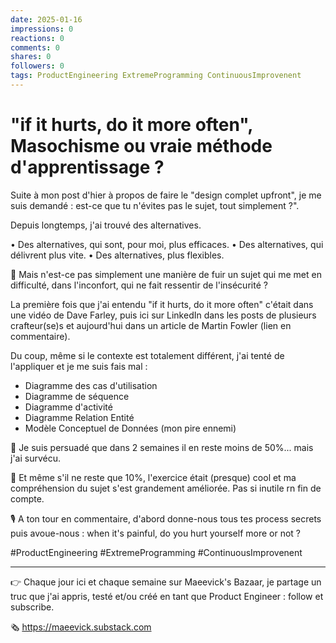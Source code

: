 ```yaml
---
date: 2025-01-16
impressions: 0
reactions: 0
comments: 0
shares: 0
followers: 0
tags: ProductEngineering ExtremeProgramming ContinuousImprovenent
---
```


# "if it hurts, do it more often", Masochisme ou vraie méthode d'apprentissage ?

Suite à mon post d'hier à propos de faire le "design complet upfront", je me suis demandé : est-ce que tu n'évites pas le sujet, tout simplement ?".

Depuis longtemps, j'ai trouvé des alternatives.

• Des alternatives, qui sont, pour moi, plus efficaces.
• Des alternatives, qui délivrent plus vite.
• Des alternatives, plus flexibles.

🤔 Mais n'est-ce pas simplement une manière de fuir un sujet qui me met en difficulté, dans l'inconfort, qui ne fait ressentir de l'insécurité ?

La première fois que j'ai entendu "if it hurts, do it more often" c'était dans une vidéo de Dave Farley, puis ici sur LinkedIn dans les posts de plusieurs crafteur(se)s et aujourd'hui dans un article de Martin Fowler (lien en commentaire).

Du coup, même si le contexte est totalement différent, j'ai tenté de l'appliquer et je me suis fais mal :

- Diagramme des cas d'utilisation
- Diagramme de séquence
- Diagramme d'activité
- Diagramme Relation Entité
- Modèle Conceptuel de Données (mon pire ennemi)

💪 Je suis persuadé que dans 2 semaines il en reste moins de 50%... mais j'ai survécu.

🎉 Et même s'il ne reste que 10%, l'exercice était (presque) cool et ma compréhension du sujet s'est grandement améliorée.
Pas si inutile rn fin de compte.

🎙️ A ton tour en commentaire, d'abord donne-nous tous tes process secrets puis avoue-nous : when it's painful, do you hurt yourself more or not ?

#ProductEngineering #ExtremeProgramming #ContinuousImprovenent

---

👉 Chaque jour ici et chaque semaine sur Maeevick's Bazaar, je partage un truc que j'ai appris, testé et/ou créé en tant que Product Engineer : follow et subscribe.

🗞️ https://maeevick.substack.com

